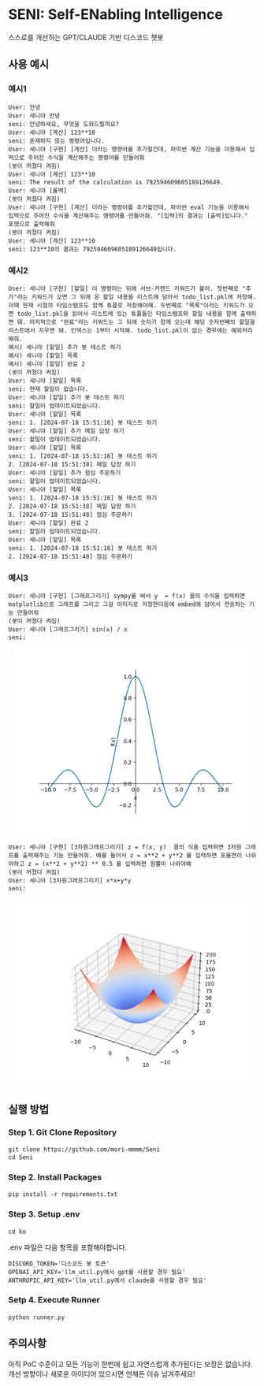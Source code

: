 # SENI: Self-ENabling Intelligence
스스로를 개선하는 GPT/CLAUDE 기반 디스코드 챗봇

## 사용 예시

### 예시1
```
User: 안녕
User: 세니야 안녕
seni: 안녕하세요, 무엇을 도와드릴까요?
User: 세니야 [계산] 123**10
seni: 존재하지 않는 명령어입니다.
User: 세니야 [구현] [계산] 이라는 명령어를 추가할건데, 파이썬 계산 기능을 이용해서 입력으로 주어진 수식을 계산해주는 명령어를 만들어줘
(봇이 꺼졌다 켜짐)
User: 세니야 [계산] 123**10
seni: The result of the calculation is 792594609605189126649.
User: 세니야 [롤백]
(봇이 꺼졌다 켜짐)
User: 세니야 [구현] [계산] 이라는 명령어를 추가할건데, 파이썬 eval 기능을 이용해서 입력으로 주어진 수식을 계산해주는 명령어를 만들어줘. "[입력]의 결과는 [출력]입니다." 포맷으로 출력해줘
(봇이 꺼졌다 켜짐)
User: 세니야 [계산] 123**10
seni: 123**10의 결과는 792594609605189126649입니다.
```

### 예시2
```
User: 세니야 [구현] [할일] 이 명령어는 뒤에 서브-커맨드 키워드가 붙어. 첫번째로 "추가"라는 키워드가 오면 그 뒤에 온 할일 내용을 리스트에 담아서 todo_list.pkl에 저장해. 이때 현재 시점의 타임스탬프도 함께 튜플로 저장해야해. 두번째로 "목록"이라는 키워드가 오면 todo_list.pkl을 읽어서 리스트에 있는 튜플들인 타임스탬프와 할일 내용을 함께 출력하면 돼. 마지막으로 "완료"라는 키워드는 그 뒤에 숫자가 함께 오는데 해당 숫자번째의 할일을 리스트에서 지우면 돼. 인덱스는 1부터 시작해. todo_list.pkl이 없는 경우에는 예외처리 해줘.
예시) 세니야 [할일] 추가 봇 테스트 하기
예시) 세니야 [할일] 목록
예시) 세니야 [할일] 완료 2
(봇이 꺼졌다 켜짐)
User: 세니야 [할일] 목록
seni: 현재 할일이 없습니다.
User: 세니야 [할일] 추가 봇 테스트 하기
seni: 할일이 업데이트되었습니다.
User: 세니야 [할일] 목록
seni: 1. [2024-07-18 15:51:16] 봇 테스트 하기
User: 세니야 [할일] 추가 메일 답장 하기
seni: 할일이 업데이트되었습니다.
User: 세니야 [할일] 목록
seni: 1. [2024-07-18 15:51:16] 봇 테스트 하기
2. [2024-07-18 15:51:38] 메일 답장 하기
User: 세니야 [할일] 추가 점심 주문하기
seni: 할일이 업데이트되었습니다.
User: 세니야 [할일] 목록
seni: 1. [2024-07-18 15:51:16] 봇 테스트 하기
2. [2024-07-18 15:51:38] 메일 답장 하기
3. [2024-07-18 15:51:48] 점심 주문하기
User: 세니야 [할일] 완료 2
seni: 할일이 업데이트되었습니다.
User: 세니야 [할일] 목록
seni: 1. [2024-07-18 15:51:16] 봇 테스트 하기
2. [2024-07-18 15:51:48] 점심 주문하기
```

### 예시3
```
User: 세니야 [구현] [그래프그리기] sympy를 써서 y  = f(x) 꼴의 수식을 입력하면 matplotlib으로 그래프를 그리고 그걸 이미지로 저장한다음에 embed에 담아서 전송하는 기능 만들어줘
(봇이 꺼졌다 켜짐)
User: 세니야 [그래프그리기] sin(x) / x
seni:
```
![plot](https://raw.githubusercontent.com/mori-mmmm/Seni/main/plot.png)
```
User: 세니야 [구현] [3차원그래프그리기] z = f(x, y)  꼴의 식을 입력하면 3차원 그래프를 출력해주는 기능 만들어줘. 예를 들어서 z = x**2 + y**2 를 입력하면 포물면이 나와야하고 z = (x**2 + y**2) ** 0.5 를 입력하면 원뿔이 나와야해
(봇이 꺼졌다 켜짐)
User: 세니야 [3차원그래프그리기] x*x+y*y
seni:
```
![plot3d](https://raw.githubusercontent.com/mori-mmmm/Seni/main/plot_3d.png)


## 실행 방법
### Step 1. Git Clone Repository
```
git clone https://github.com/mori-mmmm/Seni
cd Seni
```

### Step 2. Install Packages
```
pip install -r requirements.txt
```

### Step 3. Setup .env
```
cd ko
```
.env 파일은 다음 항목을 포함해야합니다.
```
DISCORD_TOKEN='디스코드 봇 토큰'
OPENAI_API_KEY='llm_util.py에서 gpt를 사용할 경우 필요'
ANTHROPIC_API_KEY='llm_util.py에서 claude를 사용할 경우 필요'
```

### Setp 4. Execute Runner
```
python runner.py
```

## 주의사항
아직 PoC 수준이고 모든 기능이 한번에 쉽고 자연스럽게 추가된다는 보장은 없습니다.  
개선 방향이나 새로운 아이디어 있으시면 언제든 이슈 남겨주세요!
